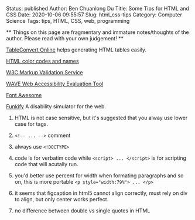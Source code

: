 Status: published
Author: Ben Chuanlong Du
Title: Some Tips for HTML and CSS
Date: 2020-10-06 09:55:57
Slug: html_css-tips
Category: Computer Science
Tags: tips, HTML, CSS, web, programming

**
Things on this page are fragmentary and immature notes/thoughts of the author. 
Please read with your own judgement!
**
 
[TableConvert Online](https://tableconvert.com/)
helps generating HTML tables easily.

[HTML color codes and names](https://www.computerhope.com/htmcolor.htm)

[W3C Markup Validation Service](http://validator.w3.org/)

[WAVE Web Accessibility Evaluation Tool](https://wave.webaim.org/)

[Font Awesome](https://fontawesome.com/)

[Funkify](https://www.funkify.org/?v=f003c44deab6)
A disability simulator for the web.


1. HTML is not case sensitive, 
    but it's suggested that you alway use lower case for tags.

1. `<!-- ... -->` comment 

2. always use `<!DOCTYPE>`


1. code is for verbatim code while `<script> ... </script>` 
    is for scripting code that will acutally run.

3. you'd better use percent for width when formating paragraphs and so on, 
    this is more portable `<p style="width:79%"> ... </p>`

1. it seems that figcaption in html5 cannot align correctly, must rely on div to align, 
    but only center works perfect.

4. no difference between double vs single quotes in HTML
